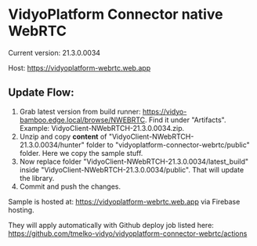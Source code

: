 # VidyoPlatform Connector native WebRTC

Current version: 21.3.0.0034

Host: https://vidyoplatform-webrtc.web.app

## Update Flow:

1. Grab latest version from build runner: https://vidyo-bamboo.edge.local/browse/NWEBRTC. Find it under "Artifacts". Example: VidyoClient-NWebRTCH-21.3.0.0034.zip. 
2. Unzip and copy **content** of "VidyoClient-NWebRTCH-21.3.0.0034/hunter" folder to "vidyoplatform-connector-webrtc/public" folder. Here we copy the sample stuff.
3. Now replace folder "VidyoClient-NWebRTCH-21.3.0.0034/latest_build" inside "VidyoClient-NWebRTCH-21.3.0.0034/public". That will update the library.
4. Commit and push the changes.

Sample is hosted at:
https://vidyoplatform-webrtc.web.app
via Firebase hosting.

They will apply automatically with Github deploy job listed here:
https://github.com/tmelko-vidyo/vidyoplatform-connector-webrtc/actions
